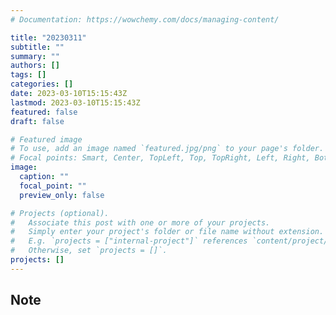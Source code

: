 ```yaml
---
# Documentation: https://wowchemy.com/docs/managing-content/

title: "20230311"
subtitle: ""
summary: ""
authors: []
tags: []
categories: []
date: 2023-03-10T15:15:43Z
lastmod: 2023-03-10T15:15:43Z
featured: false
draft: false

# Featured image
# To use, add an image named `featured.jpg/png` to your page's folder.
# Focal points: Smart, Center, TopLeft, Top, TopRight, Left, Right, BottomLeft, Bottom, BottomRight.
image:
  caption: ""
  focal_point: ""
  preview_only: false

# Projects (optional).
#   Associate this post with one or more of your projects.
#   Simply enter your project's folder or file name without extension.
#   E.g. `projects = ["internal-project"]` references `content/project/deep-learning/index.md`.
#   Otherwise, set `projects = []`.
projects: []
---
```


## Note

